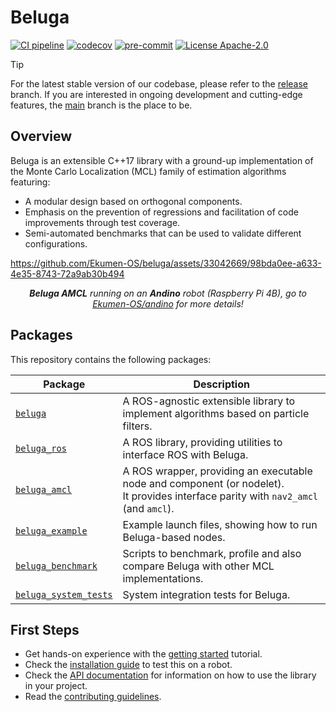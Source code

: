 # Beluga

[![CI pipeline](https://github.com/Ekumen-OS/beluga/actions/workflows/ci_pipeline.yml/badge.svg?branch=main)](https://github.com/Ekumen-OS/beluga/actions/workflows/ci_pipeline.yml?query=branch:main)
[![codecov](https://codecov.io/gh/Ekumen-OS/beluga/branch/main/graph/badge.svg?token=rK7BNC5giK)](https://codecov.io/gh/Ekumen-OS/beluga)
[![pre-commit](https://img.shields.io/badge/pre--commit-enabled-brightgreen?logo=pre-commit)](https://github.com/pre-commit/pre-commit)
[![License Apache-2.0](https://img.shields.io/badge/license-Apache--2.0-blue.svg)](LICENSE)

> [!TIP]
> For the latest stable version of our codebase, please refer to the [release](https://github.com/Ekumen-OS/beluga/tree/release) branch.
> If you are interested in ongoing development and cutting-edge features, the [main](https://github.com/Ekumen-OS/beluga/tree/main) branch is the place to be.

## Overview

Beluga is an extensible C++17 library with a ground-up implementation of the Monte Carlo Localization (MCL) family of estimation algorithms featuring:

- A modular design based on orthogonal components.
- Emphasis on the prevention of regressions and facilitation of code improvements through test coverage.
- Semi-automated benchmarks that can be used to validate different configurations.

https://github.com/Ekumen-OS/beluga/assets/33042669/98bda0ee-a633-4e35-8743-72a9ab30b494

<p align="center"><i><b>Beluga AMCL</b> running on an <b>Andino</b> robot (Raspberry Pi 4B), go to <a href="https://github.com/Ekumen-OS/andino">Ekumen-OS/andino</a> for more details!</i></p>

## Packages

This repository contains the following packages:

| Package                                      | Description                                                                                                             |
|----------------------------------------------| ------------------------------------------------------------------------------------------------------------------------|
| [`beluga`](beluga)                           | A ROS-agnostic extensible library to implement algorithms based on particle filters.                                    |
| [`beluga_ros`](beluga)                       | A ROS library, providing utilities to interface ROS with Beluga.                                                        |
| [`beluga_amcl`](beluga_amcl)                 | A ROS wrapper, providing an executable node and component (or nodelet).<br> It provides interface parity with `nav2_amcl` (and `amcl`). |
| [`beluga_example`](beluga_example)           | Example launch files, showing how to run Beluga-based nodes.                                                            |
| [`beluga_benchmark`](beluga_benchmark)       | Scripts to benchmark, profile and also compare Beluga with other MCL implementations.                                   |
| [`beluga_system_tests`](beluga_system_tests) | System integration tests for Beluga.                                                                                    |

## First Steps

- Get hands-on experience with the [getting started](GETTING_STARTED.md) tutorial.
- Check the [installation guide](INSTALLING.md) to test this on a robot.
- Check the [API documentation](https://ekumen-os.github.io/beluga/) for information on how to use the library in your project.
- Read the [contributing guidelines](CONTRIBUTING.md).
